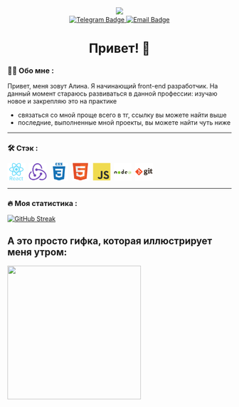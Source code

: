 <div id="header" align="center">
  <img src="https://media.giphy.com/media/v1.Y2lkPTc5MGI3NjExaHdtZDdhcHdja2lzbHppZHJkaHhqMXUzamR1ajg1MTEyb3B1dDV4MyZlcD12MV9pbnRlcm5hbF9naWZfYnlfaWQmY3Q9Zw/LHZyixOnHwDDy/giphy.gif" width="300"/>
</div>

<div id="badges" align="center">
  <a href="https://t.me/alinapotapchuk7">
    <img src="https://img.shields.io/badge/telegram-blue?logo=telegram&logoColor=white&style=for-the-badge" alt="Telegram Badge"/>
  </a>
  <a href="alinapotapchuk7@gmail.com">
    <img src="https://img.shields.io/badge/gmail-blue?logo=gmail&logoColor=white&style=for-the-badge" alt="Email Badge"/>
  </a>
</div>
<h1 align="center">Привет! 👋</h1>

### :woman_technologist: Обо мне :
Привет, меня зовут Алина. Я начинающий front-end разработчик. На данный момент стараюсь развиваться в данной профессии: изучаю новое и закрепляю это на практике
- связаться со мной проще всего в тг, ссылку вы можете найти выше
- последние, выполненные мной проекты, вы можете найти чуть ниже

---

### :hammer_and_wrench: Стэк :
<div>
  <img src="https://github.com/devicons/devicon/blob/master/icons/react/react-original-wordmark.svg" title="React" alt="React" width="40" height="40"/>&nbsp;
  <img src="https://github.com/devicons/devicon/blob/master/icons/redux/redux-original.svg" title="Redux" alt="Redux " width="40" height="40"/>&nbsp;
  <img src="https://github.com/devicons/devicon/blob/master/icons/css3/css3-plain-wordmark.svg"  title="CSS3" alt="CSS" width="40" height="40"/>&nbsp;
  <img src="https://github.com/devicons/devicon/blob/master/icons/html5/html5-original.svg" title="HTML5" alt="HTML" width="40" height="40"/>&nbsp;
  <img src="https://github.com/devicons/devicon/blob/master/icons/javascript/javascript-original.svg" title="JavaScript" alt="JavaScript" width="40" height="40"/>&nbsp;
  <img src="https://github.com/devicons/devicon/blob/master/icons/nodejs/nodejs-original-wordmark.svg" title="NodeJS" alt="NodeJS" width="40" height="40"/>&nbsp;
  <img src="https://github.com/devicons/devicon/blob/master/icons/git/git-original-wordmark.svg" title="Git" **alt="Git" width="40" height="40"/>
</div>

---

### :fire: Моя статистика :
[![GitHub Streak](http://github-readme-streak-stats.herokuapp.com?user=7Alina77&theme=dark&background=000000)](https://git.io/streak-stats)


## А это просто гифка, которая иллюстрирует меня утром:
<div>
  <img src="https://media.giphy.com/media/ES4Vcv8zWfIt2/giphy.gif" width="300" height="300"/>
</div>

<!--
**7Alina77/7Alina77** is a ✨ _special_ ✨ repository because its `README.md` (this file) appears on your GitHub profile.

Here are some ideas to get you started:

- 🔭 I’m currently working on ...
- 🌱 I’m currently learning ...
- 👯 I’m looking to collaborate on ...
- 🤔 I’m looking for help with ...
- 💬 Ask me about ...
- 📫 How to reach me: ...
- 😄 Pronouns: ...
- ⚡ Fun fact: ...
-->

